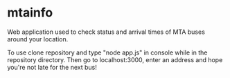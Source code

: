 # mtainfo
Web application used to check status and arrival times of MTA buses around your location.

To use clone repository and type "node app.js" in console while in the repository directory. Then go to localhost:3000, enter an address and hope you're not late for the next bus!
